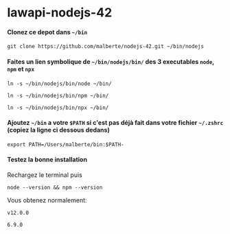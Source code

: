 # lawapi-nodejs-42
#### Clonez ce depot dans `~/bin`
`git clone https://github.com/malberte/nodejs-42.git ~/bin/nodejs`

#### Faites un lien symbolique de `~/bin/nodejs/bin/` des 3 executables `node`, `npm` et `npx`
`ln -s ~/bin/nodejs/bin/node ~/bin/`

`ln -s ~/bin/nodejs/bin/npm ~/bin/`

`ln -s ~/bin/nodejs/bin/npx ~/bin/`

#### Ajoutez `~/bin` a votre `$PATH` si c'est pas déjà fait dans votre fichier `~/.zshrc` (copiez la ligne ci dessous dedans)
`export PATH=/Users/malberte/bin:$PATH-`

#### Testez la bonne installation
Rechargez le terminal puis

`node --version && npm --version`

Vous obtenez normalement:

`v12.0.0`

`6.9.0`
